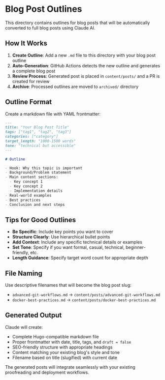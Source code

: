 # Blog Post Outlines

This directory contains outlines for blog posts that will be automatically converted to full blog posts using Claude AI.

## How It Works

1. **Create Outline**: Add a new `.md` file to this directory with your blog post outline
2. **Auto-Generation**: GitHub Actions detects the new outline and generates a complete blog post
3. **Review Process**: Generated post is placed in `content/posts/` and a PR is created for review
4. **Archive**: Processed outlines are moved to `archived/` directory

## Outline Format

Create a markdown file with YAML frontmatter:

```markdown
---
title: "Your Blog Post Title"
tags: ["tag1", "tag2", "tag3"]
categories: ["category"]
target_length: "1000-1500 words"
tone: "technical but accessible"
---

# Outline

- Hook: Why this topic is important
- Background/Problem statement
- Main content sections:
  - Key concept 1
  - Key concept 2
  - Implementation details
- Real-world examples
- Best practices
- Conclusion and next steps
```

## Tips for Good Outlines

- **Be Specific**: Include key points you want to cover
- **Structure Clearly**: Use hierarchical bullet points
- **Add Context**: Include any specific technical details or examples
- **Set Tone**: Specify if you want formal, casual, technical, beginner-friendly, etc.
- **Length Guidance**: Specify target word count for appropriate depth

## File Naming

Use descriptive filenames that will become the blog post slug:
- `advanced-git-workflows.md` → `content/posts/advanced-git-workflows.md`
- `docker-best-practices.md` → `content/posts/docker-best-practices.md`

## Generated Output

Claude will create:
- Complete Hugo-compatible markdown file
- Proper frontmatter with date, title, tags, and `draft = false`
- SEO-friendly structure with appropriate headings
- Content matching your existing blog's style and tone
- Filename based on title (slugified) with current date

The generated posts will integrate seamlessly with your existing proofreading and deployment workflows.